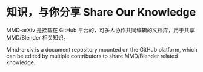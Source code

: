 # 知识，与你分享 Share Our Knowledge
MMD-arXiv 是挂载在 GitHub 平台的，可多人协作共同编辑的文档库，用于共享 MMD/Blender 相关知识。

Mmd-arxiv is a document repository mounted on the GitHub platform, which can be edited by multiple contributors to share MMD/Blender related knowledge.
